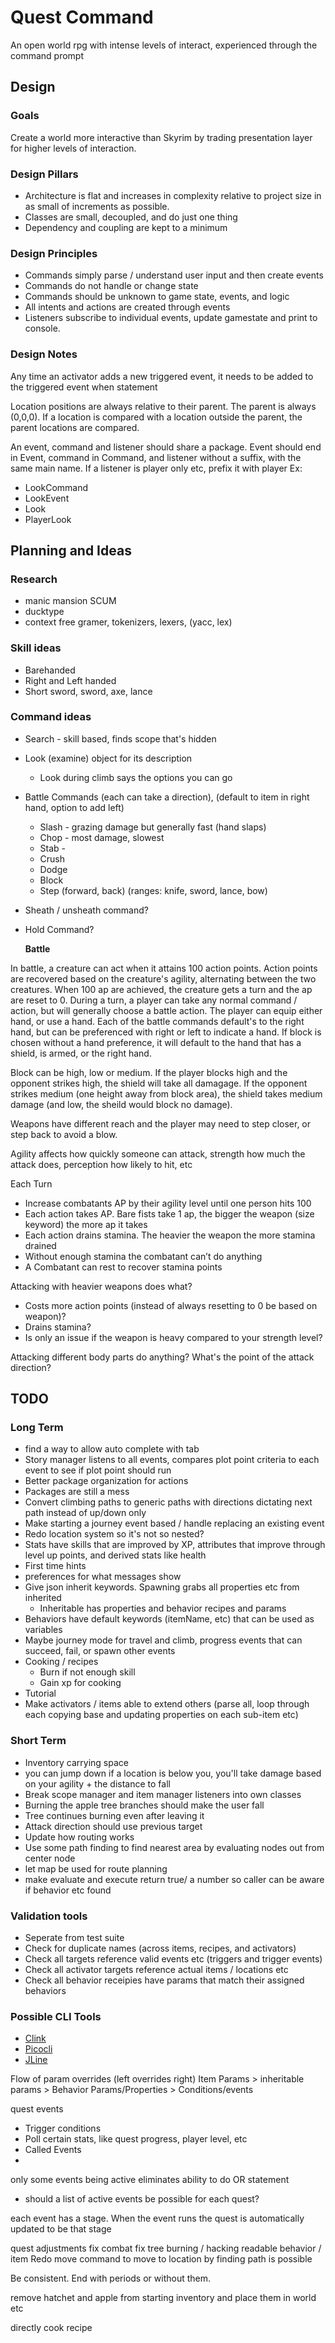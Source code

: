 # Quest Command

An open world rpg with intense levels of interact, experienced through the command prompt

## Design

### Goals

Create a world more interactive than Skyrim by trading presentation layer for higher levels of interaction.

### Design Pillars

* Architecture is flat and increases in complexity relative to project size in as small of increments as possible.
* Classes are small, decoupled, and do just one thing
* Dependency and coupling are kept to a minimum

### Design Principles

* Commands simply parse / understand user input and then create events
* Commands do not handle or change state
* Commands should be unknown to game state, events, and logic
* All intents and actions are created through events
* Listeners subscribe to individual events, update gamestate and print to console.

### Design Notes

Any time an activator adds a new triggered event, it needs to be added to the triggered event when statement

Location positions are always relative to their parent. The parent is always (0,0,0). If a location is compared with a location outside the parent, the parent locations are compared.

An event, command and listener should share a package. Event should end in Event, command in Command, and listener without a suffix, with the same main name. If a listener is player only etc, prefix it with player 
Ex: 
* LookCommand
* LookEvent
* Look
* PlayerLook

## Planning and Ideas

### Research
* manic mansion SCUM
* ducktype
* context free gramer, tokenizers, lexers, (yacc, lex)


### Skill ideas
* Barehanded
* Right and Left handed
* Short sword, sword, axe, lance

### Command ideas
* Search - skill based, finds scope that's hidden
* Look (examine) object for its description
  * Look during climb says the options you can go
* Battle Commands (each can take a direction), (default to item in right hand, option to add left)
  * Slash - grazing damage but generally fast (hand slaps)
  * Chop - most damage, slowest
  * Stab - 
  * Crush
  * Dodge
  * Block 
  * Step (forward, back) (ranges: knife, sword, lance, bow)
* Sheath / unsheath command?
* Hold Command?
  
  **Battle**
  
 In battle, a creature can act when it attains 100 action points. Action points are recovered based on the creature's agility, alternating between the two creatures. When 100 ap are achieved, the creature gets a turn and the ap are reset to 0. During a turn, a player can take any normal command / action, but will generally choose a battle action. The player can equip either hand, or use a hand. Each of the battle commands default's to the right hand, but can be preferenced with right or left to indicate a hand. If block is chosen without a hand preference, it will default to the hand that has a shield, is armed, or the right hand. 
 
 Block can be high, low or medium. If the player blocks high and the opponent strikes high, the shield will take all damagage. If the opponent strikes medium (one height away from block area), the shield takes medium damage (and low, the sheild would block no damage).
 
 Weapons have different reach and the player may need to step closer, or step back to avoid a blow.

Agility affects how quickly someone can attack, strength how much the attack does, perception how likely to hit, etc

Each Turn
* Increase combatants AP by their agility level until one person hits 100
* Each action takes AP. Bare fists take 1 ap, the bigger the weapon (size keyword) the more ap it takes
* Each action drains stamina. The heavier the weapon the more stamina drained
* Without enough stamina the combatant can’t do anything
* A Combatant can rest to recover stamina points


Attacking with heavier weapons does what?
* Costs more action points (instead of always resetting to 0 be based on weapon)?
* Drains stamina?
* Is only an issue if the weapon is heavy compared to your strength level?

Attacking different body parts do anything? What's the point of the attack direction?

## TODO

### Long Term

* find a way to allow auto complete with tab
* Story manager listens to all events, compares plot point criteria to each event to see if plot point should run
* Better package organization for actions
* Packages are still a mess
* Convert climbing paths to generic paths with directions dictating next path instead of up/down only
* Make starting a journey event based / handle replacing an existing event
* Redo location system so it's not so nested?
* Stats have skills that are improved by XP, attributes that improve through level up points, and derived stats like health
* First time hints
* preferences for what messages show
* Give json inherit keywords. Spawning grabs all properties etc from inherited
  * Inheritable has properties and behavior recipes and params
* Behaviors have default keywords (itemName, etc) that can be used as variables
* Maybe journey mode for travel and climb, progress events that can succeed, fail, or spawn other events
* Cooking / recipes
  * Burn if not enough skill
  * Gain xp for cooking
* Tutorial
* Make activators / items able to extend others (parse all, loop through each copying base and updating properties on each sub-item etc)


### Short Term

* Inventory carrying space
* you can jump down if a location is below you, you'll take damage based on your agility + the distance to fall
* Break scope manager and item manager listeners into own classes
* Burning the apple tree branches should make the user fall
* Tree continues burning even after leaving it
* Attack direction should use previous target
* Update how routing works
 * Use some path finding to find nearest area by evaluating nodes out from center node
 * let map be used for route planning
* make evaluate and execute return true/ a number so caller can be aware if behavior etc found

### Validation tools

* Seperate from test suite
* Check for duplicate names (across items, recipes, and activators)
* Check all targets reference valid events etc (triggers and trigger events)
* Check all activator targets reference actual items / locations etc
* Check all behavior receipies have params that match their assigned behaviors



### Possible CLI Tools
* [Clink](http://mridgers.github.io/clink/)
* [Picocli](https://github.com/remkop/picocli)
* [JLine](https://jline.github.io/)  

Flow of param overrides (left overrides right)
Item Params > inheritable params > Behavior Params/Properties > Conditions/events


quest events
* Trigger conditions
* Poll certain stats, like quest progress, player level, etc
* Called Events
* 

only some events being active eliminates ability to do OR statement
* should a list of active events be possible for each quest?

each event has a stage. When the event runs the quest is automatically updated to be that stage



quest adjustments
fix combat
fix tree burning / hacking
readable behavior / item
Redo move command to move to location by finding path is possible

Be consistent. End with periods or without them.

remove hatchet and apple from starting inventory and place them in world etc

directly cook recipe

